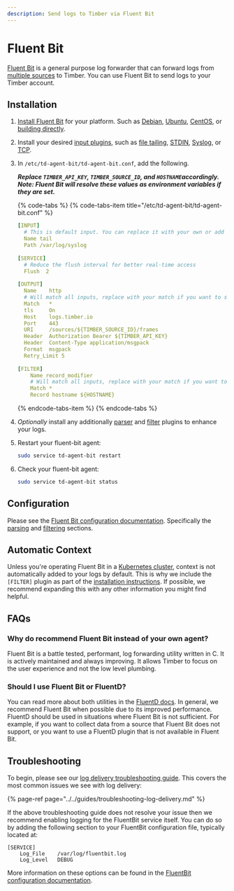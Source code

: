 ```yaml
---
description: Send logs to Timber via Fluent Bit
---
```


# Fluent Bit

[Fluent Bit](https://fluentbit.io/) is a general purpose log forwarder that can forward logs from [multiple sources](https://docs.fluentbit.io/manual/input) to Timber. You can use Fluent Bit to send logs to your Timber account.

## Installation

1. [Install Fluent Bit](https://docs.fluentbit.io/manual/installation) for your platform. Such as [Debian](https://docs.fluentbit.io/manual/installation/debian), [Ubuntu](https://docs.fluentbit.io/manual/installation/ubuntu), [CentOS](https://docs.fluentbit.io/manual/installation/redhat_centos), or [building directly](https://docs.fluentbit.io/manual/installation/build_install).
2. Install your desired [input plugins](https://docs.fluentbit.io/manual/input), such as [file tailing](https://docs.fluentbit.io/manual/input/tail), [STDIN](https://docs.fluentbit.io/manual/input/stdin), [Syslog](https://docs.fluentbit.io/manual/input/syslog), or [TCP](https://docs.fluentbit.io/manual/input/tcp).
3. In `/etc/td-agent-bit/td-agent-bit.conf`, add the following.  
  
   _**Replace `TIMBER_API_KEY`, `TIMBER_SOURCE_ID`, and `HOSTNAME`accordingly.  
   Note: Fluent Bit will resolve these values as environment variables if they are set.**_  


   {% code-tabs %}
   {% code-tabs-item title="/etc/td-agent-bit/td-agent-bit.conf" %}
   ```yaml
   [INPUT]
     # This is default input. You can replace it with your own or add some more
     Name tail
     Path /var/log/syslog
     
   [SERVICE]
     # Reduce the flush interval for better real-time access
     Flush  2
  
   [OUTPUT]
     Name    http
     # Will match all inputs, replace with your match if you want to send a subset
     Match   *
     tls     On
     Host    logs.timber.io
     Port    443
     URI     /sources/${TIMBER_SOURCE_ID}/frames
     Header  Authorization Bearer ${TIMBER_API_KEY}
     Header  Content-Type application/msgpack
     Format  msgpack
     Retry_Limit 5
  
   [FILTER]
       Name record_modifier
       # Will match all inputs, replace with your match if you want to send a subset
       Match *
       Record hostname ${HOSTNAME}
   ```
   {% endcode-tabs-item %}
   {% endcode-tabs %}

4. _Optionally_ install any additionally [parser](https://docs.fluentbit.io/manual/parser) and [filter](https://docs.fluentbit.io/manual/filter) plugins to enhance your logs.
5. Restart your fluent-bit agent:  


   ```bash
   sudo service td-agent-bit restart
   ```

6. Check your fluent-bit agent:  


   ```bash
   sudo service td-agent-bit status
   ```

## Configuration

Please see the [Fluent Bit configuration documentation](https://docs.fluentbit.io/manual/configuration). Specifically the [parsing](https://docs.fluentbit.io/manual/parser) and [filtering](https://docs.fluentbit.io/manual/filter) sections.

## Automatic Context

Unless you're operating Fluent Bit in a [Kubernetes cluster](../platforms/kubernetes.md), context is not automatically added to your logs by default. This is why we include the `[FILTER]` plugin as part of the [installation instructions](fluent-bit.md#installation). If possible, we recommend expanding this with any other information you might find helpful.

## FAQs

### Why do recommend Fluent Bit instead of your own agent?

Fluent Bit is a battle tested, performant, log forwarding utility written in C. It is actively maintained and always improving. It allows Timber to focus on the user experience and not the low level plumbing.

### Should I use Fluent Bit or FluentD?

You can read more about both utilities in the [FluentD docs](https://docs.fluentbit.io/manual/about/fluentd_and_fluentbit). In general, we recommend Fluent Bit when possible due to its improved performance. FluentD should be used in situations where Fluent Bit is not sufficient. For example, if you want to collect data from a source that Fluent Bit does not support, or you want to use a FluentD plugin that is not available in Fluent Bit.

## Troubleshooting

To begin, please see our [log delivery troubleshooting guide](../../guides/troubleshooting-log-delivery.md). This covers the most common issues we see with log delivery:

{% page-ref page="../../guides/troubleshooting-log-delivery.md" %}

If the above troubleshooting guide does not resolve your issue then we recommend enabling logging for the FluentBit service itself. You can do so by adding the following section to your FluentBit configuration file, typically located at:

```text
[SERVICE]
    Log_File    /var/log/fluentbit.log
    Log_Level   DEBUG
```

More information on these options can be found in the [FluentBit configuration documentation](https://docs.fluentbit.io/manual/service).


